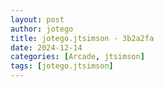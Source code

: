 ```yaml
---
layout: post
author: jotego
title: jotego.jtsimson - 3b2a2fa
date: 2024-12-14
categories: [Arcade, jtsimson]
tags: [jotego.jtsimson]
---
```


